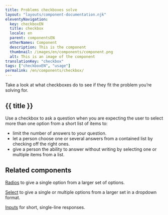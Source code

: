 ```yaml
---
title: Problems checkboxes solve
layout: "layouts/component-documentation.njk"
eleventyNavigation:
  key: checkboxEN
  title: checkbox
  locale: en
  parent: componentsEN
  otherNames: Component
  description: This is the component
  thumbnail: /images/en/components/component.png
  alt: This is an image of the component
translationKey: "checkbox"
tags: ["checkboxEN", "usage"]
permalink: /en/components/checkbox/
---
```


Take a look at what checkboxes do to see if they fit the problem you’re solving for.

## {{ title }}

Use a checkbox to ask a question when you are expecting the user to select more than one option from a short list of items to:

- limit the number of answers to your question.
- let a person choose one or several answers from a contained list by checking off the right ones.
- give a person the ability to answer without writing by selecting one or multiple items from a list.

<section class="bg-full-width bg-blue-900 text-light py-500 my-500">

<h2 class="mt-0 mb-400">Related components</h2>

[Radios](/en/components/radio) to give a single option from a larger set of options.

[Select](/en/components/select) to give a single or multiple options from a larger set in a dropdown format.

[Inputs](/en/components/input) for short, single-line responses.

</section>
